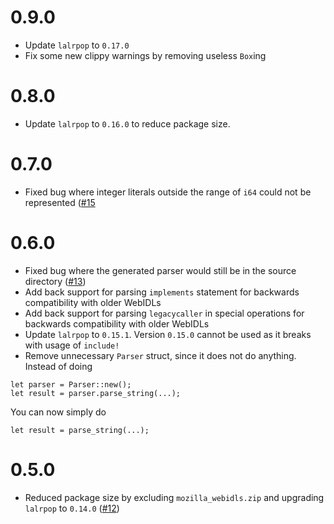 # 0.9.0

- Update `lalrpop` to `0.17.0`
- Fix some new clippy warnings by removing useless `Box`ing

# 0.8.0

 - Update `lalrpop` to `0.16.0` to reduce package size.

# 0.7.0

 - Fixed bug where integer literals outside the range of `i64` could not be represented ([#15](https://github.com/sgodwincs/webidl-rs/pull/15) 

# 0.6.0

 - Fixed bug where the generated parser would still be in the source directory ([#13](https://github.com/sgodwincs/webidl-rs/pull/13))
 - Add back support for parsing `implements` statement for backwards compatibility with older WebIDLs
 - Add back support for parsing `legacycaller` in special operations for backwards compatibility with older WebIDLs
 - Update `lalrpop` to `0.15.1`. Version `0.15.0` cannot be used as it breaks with usage of `include!`
 - Remove unnecessary `Parser` struct, since it does not do anything. Instead of doing

 ```
 let parser = Parser::new();
 let result = parser.parse_string(...);
 ```

 You can now simply do

 ```
 let result = parse_string(...);
 ```

# 0.5.0

 - Reduced package size by excluding `mozilla_webidls.zip` and upgrading `lalrpop` to `0.14.0` ([#12](https://github.com/sgodwincs/webidl-rs/pull/12))
